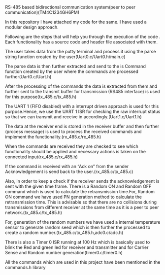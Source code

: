 RS-485 based bidirectional communication system(peer to peer communication)(TM4C1234GH6PM)

In this repository I have attached my code for the same. I have used a modular design approach.

Following are the steps that will help you through the execution of the code . Each functionality has a source code and header file associated with them.

The user takes data from the putty terminal and process it using the parse string function created by the user(Uart0.c/Uart0.h/main.c)

The parse data is then further extracted and send to the is Command function created by the user where the commands are processed further(Uart0.c/Uart.h)

After the processing of the commands the data is extracted from them and further sent to the transmit buffer for transmission (RS485 interface) is used for this purpose(tx_485.c/tx_485.h)

The UART 1 (FIFO disabled) with a interrupt driven approach is used for this purpose.Hence, we use the UART 1 ISR for checking the raw interrupt status so that we can transmit and receive in accordingly.(Uart1.c/Uart1.h)

The data at the receiver end is stored in the receiver buffer and then further (process message) is used to process the received commands and implement the functionality.(rx_485.c/rx_485.h)

When the commands are received they are checked to see which functionality should be applied and necessary actions is taken on the connected input(rx_485.c/rx_485.h)

If the command is received with an “Ack on” from the sender Acknowledgement is send back to the user.(rx_485.c/tx_485.c)

Also, in order to keep a check if the receiver sends the acknowledgement is sent with the given time frame.
There is a Random ON and Random OFF command which is  used to calculate the retransmission time.For, Random ON command we have used PN generation method to calculate the retransmission time.
This is advisable so that there are no collisions during transmissions from different receiver at the same time as it is a peer to peer network.(tx_485.c/tx_485.h)

For, generation of the random numbers we have used a internal temperature sensor to generate random seed which is then further the processed to create a random number.(tx_485.c/tx_485.h,adc0.c/adc.h)

There is also a Timer 0 ISR running at 100 Hz which is basically used to blink the Red and green led for receiver and transmitter and for Carrier Sense and Random number generation(timer0.c/timer0.h)

All the commands which are used in this project have been mentioned in the commands.h library
